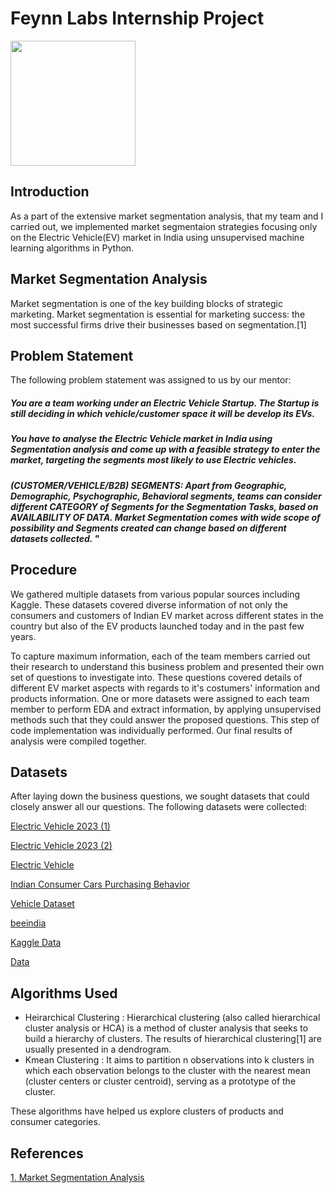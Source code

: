 # Feynn Labs Internship Project 
<img src="https://feynnlabs.com/wp-content/uploads/2021/04/cropped-logo_coloured.jpg" width="200" height="200">

## Introduction 
As a part of the extensive market segmentation analysis, that my team and I carried out, we implemented market segmentaion strategies focusing only on the Electric Vehicle(EV) market in India using unsupervised machine learning algorithms in Python. 

## Market Segmentation Analysis
Market segmentation is one of the key building blocks of strategic marketing. Market segmentation is essential
for marketing success: the most successful firms drive their businesses based on segmentation.[1]

## Problem Statement
The following problem statement was assigned to us by our mentor: 

##### You are a team working under an Electric Vehicle Startup. The Startup is still deciding in which vehicle/customer space it will be develop its EVs.

##### You have to analyse the Electric Vehicle market in India using Segmentation analysis and come up with a  feasible strategy to enter the market, targeting the segments most likely to use Electric vehicles.

##### (CUSTOMER/VEHICLE/B2B) SEGMENTS: Apart from Geographic, Demographic, Psychographic, Behavioral segments,  teams can consider different CATEGORY of Segments for the Segmentation Tasks, based on AVAILABILITY OF DATA. Market Segmentation comes with wide scope of possibility and Segments created can change based on different datasets collected. "

## Procedure
We gathered multiple datasets from various popular sources including Kaggle. These datasets covered diverse information of not only the consumers and customers of Indian EV market across different states in the country but also of the EV products launched today and in the past few years. 

To capture maximum information, each of the team members carried out their research to understand this business problem and presented their own set of questions to investigate into. These questions covered details of different EV market aspects with regards to it's costumers' information and products information. One or more datasets were assigned to each team member to perform EDA and extract information, by applying unsupervised methods such that they could answer the proposed  questions. This step of code implementation was individually performed. Our final results of analysis were compiled together. 

## Datasets
After laying down the business questions, we sought datasets that could closely answer all our questions. The following datasets were collected:

[Electric Vehicle 2023 (1)](kaggle/input/electric-vehicle-2023/smev_data.xlsx)

[Electric Vehicle 2023 (2)](https://www.kaggle.com/datasets/atom1991/electric-vehicle-2023)


[Electric Vehicle](https://www.kaggle.com/datasets/kkhandekar/electric-vehiclesindia/code)

[Indian Consumer Cars Purchasing Behavior](https://www.kaggle.com/datasets/karivedha/indian-consumers-cars-purchasing-behaviour)

[Vehicle Dataset](https://www.kaggle.com/datasets/nehalbirla/vehicle-dataset-from-cardekho)

[beeindia](https://beeindia.gov.in/en)

[Kaggle Data](https://www.kaggle.com/)

[Data](Data.gov.in)

## Algorithms Used

* Heirarchical Clustering : Hierarchical clustering (also called hierarchical cluster analysis or HCA) is a method of cluster analysis that seeks to build a hierarchy of clusters. The results of hierarchical clustering[1] are usually presented in a dendrogram.
* Kmean Clustering : It aims to partition n observations into k clusters in which each observation belongs to the cluster with the nearest mean (cluster centers or cluster centroid), serving as a prototype of the cluster.

These algorithms have helped us explore clusters of products and consumer categories. 

## References
[1. Market Segmentation Analysis](https://www.researchgate.net/publication/326524789_Market_Segmentation_Analysis_Understanding_It_Doing_It_and_Making_It_Useful)


